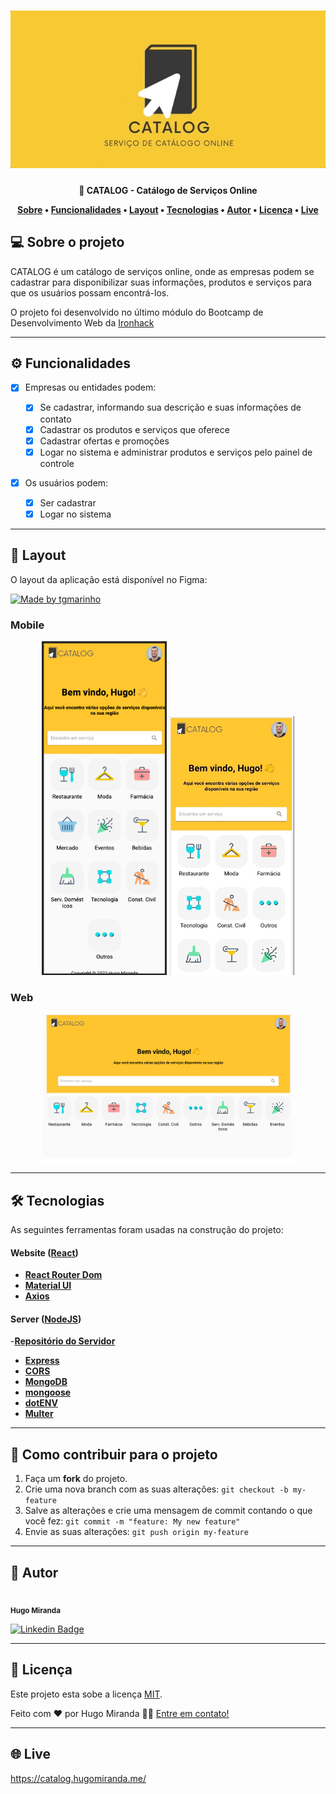 <h1 align="center">
    <img alt="banner"  src="./src/img/banner.gif" />
</h1>

<h4 align="center"> 
	📒 CATALOG - Catálogo de Serviços Online

<p align="center">
 <a href="#-sobre-o-projeto">Sobre</a> •
 <a href="#-funcionalidades">Funcionalidades</a> •
 <a href="#-layout">Layout</a> • 
 <a href="#-tecnologias">Tecnologias</a> • 
 <a href="#-autor">Autor</a> • 
 <a href="#user-content--licença">Licença</a> • 
  <a href="#-live">Live</a>
</p>

## 💻 Sobre o projeto

CATALOG é um catálogo de serviços online, onde as empresas podem se cadastrar para disponibilizar suas informações, produtos e serviços para que os usuários possam encontrá-los.

O projeto foi desenvolvido no último módulo do Bootcamp de Desenvolvimento Web da [Ironhack](https://www.ironhack.com/)

---

## ⚙️ Funcionalidades

- [x] Empresas ou entidades podem:

  - [x] Se cadastrar, informando sua descrição e suas informações de contato
  - [x] Cadastrar os produtos e serviços que oferece
  - [x] Cadastrar ofertas e promoções
  - [x] Logar no sistema e administrar produtos e serviços pelo painel de controle

- [x] Os usuários podem:
  - [x] Ser cadastrar
  - [x] Logar no sistema

---

## 🎨 Layout

O layout da aplicação está disponível no Figma:

<a href="https://www.figma.com/file/1SxgOMojOB2zYT0Mdk28lB/Ecoleta?node-id=136%3A546">
  <img alt="Made by tgmarinho" src="https://img.shields.io/badge/Acessar%20Layout%20-Figma-%2304D361">
</a>

### Mobile

<p align="center">
  <img alt="mobileHomePage"  src="./src/img/mobile1.png" width="200px">

  <img alt="mobileHomePage" src="./src/img/mobilegif.gif" width="200px">
</p>

### Web

<p align="center" style="display: flex; align-items: flex-start; justify-content: center;">
  <img alt="homePage" src="./src/img/home.png" width="400px">

</p>

---

## 🛠 Tecnologias

As seguintes ferramentas foram usadas na construção do projeto:

#### **Website** ([React](https://reactjs.org/))

- **[React Router Dom](https://github.com/ReactTraining/react-router/tree/master/packages/react-router-dom)**
- **[Material UI](https://mui.com/)**
- **[Axios](https://github.com/axios/axios)**

#### [](https://github.com/tgmarinho/Ecoleta#server-nodejs--typescript)**Server** ([NodeJS](https://nodejs.org/en/))

-**[Repositório do Servidor](https://github.com/hugolomba/final-project-backend)**

- **[Express](https://expressjs.com/)**
- **[CORS](https://expressjs.com/en/resources/middleware/cors.html)**
- **[MongoDB](https://www.mongodb.com/)**
- **[mongoose](https://mongoosejs.com/)**
- **[dotENV](https://github.com/motdotla/dotenv)**
- **[Multer](https://github.com/expressjs/multer)**

---

## 💪 Como contribuir para o projeto

1. Faça um **fork** do projeto.
2. Crie uma nova branch com as suas alterações: `git checkout -b my-feature`
3. Salve as alterações e crie uma mensagem de commit contando o que você fez: `git commit -m "feature: My new feature"`
4. Envie as suas alterações: `git push origin my-feature`

---

## 🦸 Autor

 <img style="border-radius: 50%;" src="https://avatars.githubusercontent.com/u/98366477?v=4" width="100px;" alt=""/>
 <br />
 <sub><b>Hugo Miranda</b></sub>
 <br />

[![Linkedin Badge](https://img.shields.io/badge/-Hugo-blue?style=flat-square&logo=Linkedin&logoColor=white&link=https://www.linkedin.com/in/hugolomba/)](https://www.linkedin.com/in/hugolomba/)

---

## 📝 Licença

Este projeto esta sobe a licença [MIT](./LICENSE).

Feito com ❤️ por Hugo Miranda 👋🏽 [Entre em contato!](https://www.linkedin.com/in/hugolomba/)

---

## 🌐 Live

https://catalog.hugomiranda.me/
